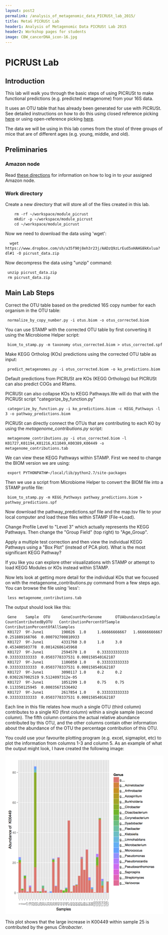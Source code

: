 ```yaml
---
layout: post2
permalink: /analysis_of_metagenomic_data_PICRUSt_lab_2015/
title: MetaG PICRUSt Lab
header1: Analysis of Metagenomic Data PICRUSt Lab 2015
header2: Workshop pages for students
image: CBW_cancerDNA_icon-16.jpg
---
```


# PICRUSt Lab

## Introduction

This lab will walk you through the basic steps of using PICRUSt to make functional predictions (e.g. predicted metagenome) from your 16S data.

It uses an OTU table that has already been generated for use with PICRUSt. See detailed instructions on how to do this using closed reference picking [here](http://picrust.github.io/picrust/tutorials/otu_picking.html) or using open-reference picking [here](http://github.com/mlangill/microbiome_helper#picrust-workflow-for-16s-data).

The data we will be using in this lab comes from the stool of three groups of mice that are of different ages (e.g. young, middle, and old).

## Preliminaries 

### Amazon node

Read [these directions](http://bioinformatics.ca/workshop_wiki/index.php/Analysis_of_Metagenomic_Data_2015_Workshop_Wiki#Logging_into_the_Amazon_cloud) for information on how to log in to your assigned Amazon node.

### Work directory

Create a new directory that will store all of the files created in this lab.

```
    rm -rf ~/workspace/module_picrust
    mkdir -p ~/workspace/module_picrust
    cd ~/workspace/module_picrust
```

Now we need to download the data using 'wget':

``` 
  wget https://www.dropbox.com/sh/a35f90j8eh3r23j/AADzQ9zLrEud5xHAHG8kKxlua?dl#1 -O picrust_data.zip
```

Now decompress the data using "unzip" command:

```
 unzip picrust_data.zip
 rm picrust_data.zip
```

## Main Lab Steps

Correct the OTU table based on the predicted 16S copy number for each organism in the OTU table:

```
 normalize_by_copy_number.py -i otus.biom -o otus_corrected.biom 
```

You can use STAMP with the corrected OTU table by first converting it using the Microbiome Helper script:

```
 biom_to_stamp.py -m taxonomy otus_corrected.biom > otus_corrected.spf
```

Make KEGG Ortholog (KOs) predictions using the corrected OTU table as input:

```
 predict_metagenomes.py -i otus_corrected.biom -o ko_predictions.biom
```

Default predictions from PICRUSt are KOs (KEGG Orthologs) but PICRUSt can also predict COGs and Rfams.

PICRUSt can also collapse KOs to KEGG Pathways.We will do that with the PICRUSt script "categorize_by_function.py"

```
 categorize_by_function.py -i ko_predictions.biom -c KEGG_Pathways -l 3 -o pathway_predictions.biom
```

PICRUSt can directly connect the OTUs that are contributing to each KO by using the *metagenome_contributions.py* script:

```
 metagenome_contributions.py -i otus_corrected.biom -l K01727,K01194,K01216,K11049,K00389,K00449 -o metagenome_contributions.tab
```

We can view these KEGG Pathways within STAMP. First we need to change the BIOM version we are using:

``` 
 export PYTHONPATH#~/local/lib/python2.7/site-packages
```

Then we use a script from Microbiome Helper to convert the BIOM file into a STAMP profile file:

```
 biom_to_stamp.py -m KEGG_Pathways pathway_predictions.biom > pathway_predictions.spf
```

Now download the pathway_predictions.spf file and the map.tsv file to your local computer and load these files within STAMP (File->Load).

Change Profile Level to "Level 3" which actually represents the KEGG Pathways. Then change the "Group Field" (top right) to "Age_Group".

Apply a multiple test correction and then view the individual KEGG Pathways using a "Box Plot" (instead of PCA plot). What is the most significant KEGG Pathway?

If you like you can explore other visualizations with STAMP or attempt to load KEGG Modules or KOs instead within STAMP.

Now lets look at getting more detail for the individual KOs that we focused on with the metagenome_contributions.py command from a few steps ago. You can browse the file using 'less':

```
 less metagenome_contributions.tab
```

The output should look like this:

```
 Gene    Sample  OTU     GeneCountPerGenome      OTUAbundanceInSample    CountContributedByOTU   ContributionPercentOfSample     ContributionPercentOfAllSamples
 K01727  9Y-June1        190026  1.0     1.66666666667   1.66666666667   0.251889168766  0.000792700810933
 K01727  9Y-June1        4331760 3.0     1.0     3.0     0.453400503778  0.00142686145968
 K01727  9Y-June1        2594570 1.0     0.333333333333  0.333333333333  0.0503778337531 0.000158540162187
 K01727  9Y-June1        1106050 1.0     0.333333333333  0.333333333333  0.0503778337531 0.000158540162187
 K01727  9Y-June1        3090117 1.0     0.2     0.2     0.0302267002519 9.5124097312e-05
 K01727  9Y-June1        1051299 1.0     0.75    0.75    0.113350125945  0.00035671536492
 K01727  9Y-June1        2617854 1.0     0.333333333333  0.333333333333  0.0503778337531 0.000158540162187
```

Each line in this file relates how much a single OTU (third column) contributes to a single KO (first column) within a single sample (second column). The fifth column contains the actual relative abundance contributed by this OTU, and the other columns contain other information about the abundance of the OTU the percentage contribution of this OTU. 

You could use your favourite plotting program (e.g. excel, sigmaplot, etc) to plot the information from columns 1-3 and column 5. As an example of what the output might look, I have created the following image:

![](https://github.com/bioinformatics-ca/2015_workshops/blob/master/metagenomics/600px-K00449_genus.png?raw=true)

This plot shows that the large increase in K00449 within sample 25 is contributed by the genus *Citrobacter*.
